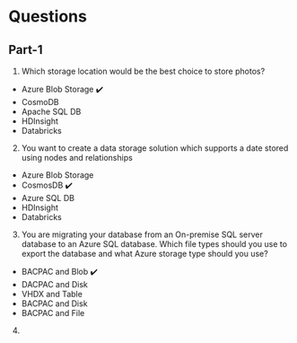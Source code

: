 # Questions

## Part-1 

1. Which storage location would be the best choice to store photos?

- Azure Blob Storage :heavy_check_mark:
- CosmoDB
- Apache SQL DB
- HDInsight
- Databricks

2. You want to create a data storage solution which supports a date stored using nodes and relationships

- Azure Blob Storage
- CosmosDB :heavy_check_mark:
- Azure SQL DB
- HDInsight
- Databricks

3. You are migrating your database from an On-premise SQL server database to an Azure SQL database. Which file types should you use to
export the database and what Azure storage type should you use?

- BACPAC and Blob :heavy_check_mark:
- DACPAC and Disk
- VHDX and Table
- BACPAC and Disk
- BACPAC and File

4. 
